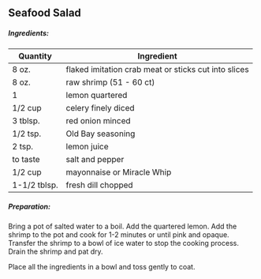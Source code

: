
## Seafood Salad

##### Ingredients:
| Quantity     | Ingredient                                           |
|--------------|------------------------------------------------------|
| 8 oz.        | flaked imitation crab meat or sticks cut into slices |
| 8 oz.        | raw shrimp (51 - 60 ct)                              |
| 1            | lemon quartered                                      |
| 1/2 cup      | celery finely diced                                  |
| 3 tblsp.     | red onion minced                                     |
| 1/2 tsp.     | Old Bay seasoning                                    |
| 2 tsp.       | lemon juice                                          |
 | to taste     | salt and pepper                                      |
| 1/2 cup      | mayonnaise or Miracle Whip                           |
| 1-1/2 tblsp. | fresh dill chopped                                   |

##### Preparation:
Bring a pot of salted water to a boil.  Add the quartered lemon. Add the shrimp to the pot
and cook for 1-2 minutes or until pink and opaque.  Transfer the shrimp to a bowl of 
ice water to stop the cooking process.  Drain the shrimp and pat dry.

Place all the ingredients in a bowl and toss gently to coat.
